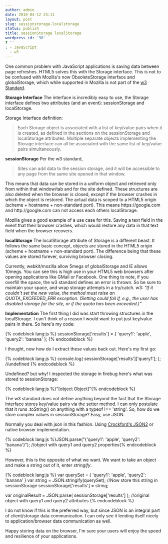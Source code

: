 ```yaml
---
author: admin
date: 2010-04-12 23:11
layout: post
slug: sessionstorage-localstorage
status: publish
title: sessionStorage localStorage
wordpress_id: '98'
? ''
: - JavaScript
  - w3
---
```


One common problem with JavaScript applications is saving data between page refreshes.  HTML5 solves this with the Storage interface.  This is not to be confused with Mozilla's now ObsoleteStorage interface and globalStorage, which while supported in Mozilla is not part of the <a href="http://www.w3.org/TR/webstorage/#contents">w3 Standard</a>.

<strong>Storage Interface</strong>
The interface is incredibly easy to use, the Storage interface defines two attributes (and an event): sessionStorage and localStorage.

Storage Interface definition:
<blockquote>Each Storage object is associated with a list of key/value pairs when it is created, as defined in the sections on the sessionStorage and localStorage attributes. Multiple separate objects implementing the Storage interface can all be associated with the same list of key/value pairs simultaneously.</blockquote>
<strong>sessionStorage</strong>
Per the w3 standard,
<blockquote>Sites can add data to the session storage, and it will be accessible to any page from the same site opened in that window.</blockquote>
This means that data can be stored in a uniform object and retrieved only from within that window/tab and for the site defined.  These structures are also deleted when the browser is closed, except if the browser crashes in which the object is restored.  The actual data is scoped to a HTML5 origin (scheme + hostname + non-standard port).  This means https://google.com and http://google.com can not access each others localStorage.

Mozilla gives a good example of a use case for this.  Saving a text field in the event that their browser crashes, which would restore any data in that text field when the browser recovers.

<strong>localStorage</strong>
The localStorage attribute of Storage is a different beast.  It follows the same basic concept, objects are stored in the HTML5 origin (scheme + hostname + non-standard port).  The difference being that these values are stored forever, surviving browser closing.

Currently, webkit/mozilla allow 5megs of globalStorage and IE allows 10megs.  You can see this is high use in your HTML5 web browsers after opening applications like GMail or Facebook.  One thing to note, if you overfill the space, the w3 standard defines an error is thrown.  So be sure to maintain your space, and wrap storage attempts in a try/catch. w3: <em>"If it couldn't set the new value, the method must raise an QUOTA_EXCEEDED_ERR exception. (Setting could fail if, e.g., the user has disabled storage for the site, or if the quota has been exceeded.)"</em>

<strong>Implementation</strong>
The first thing I did was start throwing structures in the localStorage.  I can't think of a reason I would want to put just key/value pairs in there.  So here's my code:

{% codeblock lang:js %}
sessionStorage['results'] = {
  'query1': 'apple',
  'query2': 'banana'
};
{% endcodeblock %}

I thought, now how do I extract these values back out.  Here's my first go:

{% codeblock lang:js %}
console.log( sessionStorage['results']['query1']; ); //undefined
{% endcodeblock %}

Undefined? but why!  I inspected the storage in firebug here's what was stored to sessionStorage:

{% codeblock lang:js %}"[object Object]"{% endcodeblock %}

The w3 standard does not define anything beyond the fact that the Storage Interface stores key/value pairs via the setter method.  I can only postulate that it runs .toString() on anything with a typeof !== 'string'.  So, how do we store complex values in sessionStorage?  Easy, use JSON.

Normally you deal with json in this fashion.  Using <a href="http://www.json.org/js.html">Crockford's JSON2</a> or native browser implementation.

{% codeblock lang:js %}JSON.parse("{'query1': 'apple', 'query2': 'banana'}");  //object with query1 and query2 properties{% endcodeblock %}

However, this is the opposite of what we want.  We want to take an object and make a string out of it, enter <em>stringify</em>.

{% codeblock lang:js %}
var querySet = {
  'query1': 'apple',
  'query2': 'banana'
}
var string = JSON.stringify(querySet);
//Now store this string in sessionStorage
sessionStorage['results'] = string;

var originalResult = JSON.parse( sessionStorage['results'] ); //original object with query1 and query2 attributes
{% endcodeblock %}

I do not know if this is the preferred way, but since JSON is an integral part of client/storage data communication.  I can only see it lending itself nicely to application/browser data communication as well.

Happy storing data on the browser, I'm sure your users will enjoy the speed and resilience of your applications.
